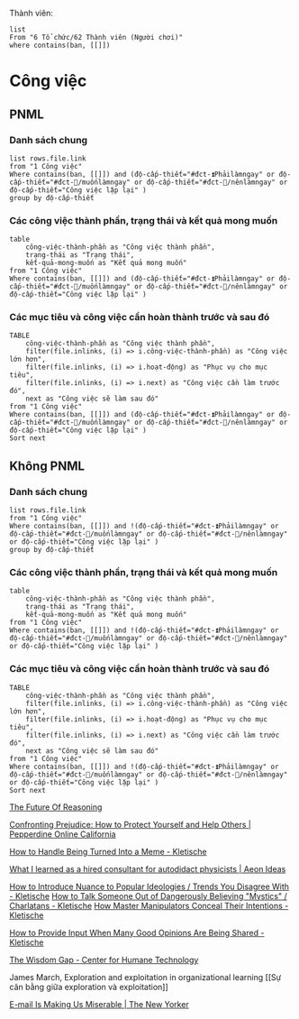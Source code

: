 Thành viên:
```dataview
list
From "6 Tổ chức/62 Thành viên (Người chơi)" 
where contains(ban, [[]])
```

# Công việc
## PNML
### Danh sách chung
```dataview
list rows.file.link 
from "1 Công việc" 
Where contains(ban, [[]]) and (độ-cấp-thiết="#đct-⏫Phảilàmngay" or độ-cấp-thiết="#đct-🔼/muốnlàmngay" or độ-cấp-thiết="#đct-🔼/nênlàmngay" or độ-cấp-thiết="Công việc lặp lại" ) 
group by độ-cấp-thiết 
```
### Các công việc thành phần, trạng thái và kết quả mong muốn
```dataview 
table 
	công-việc-thành-phần as "Công việc thành phần", 
	trạng-thái as "Trạng thái", 
	kết-quả-mong-muốn as "Kết quả mong muốn"
from "1 Công việc" 
Where contains(ban, [[]]) and (độ-cấp-thiết="#đct-⏫Phảilàmngay" or độ-cấp-thiết="#đct-🔼/muốnlàmngay" or độ-cấp-thiết="#đct-🔼/nênlàmngay" or độ-cấp-thiết="Công việc lặp lại" ) 
```
### Các mục tiêu và công việc cần hoàn thành trước và sau đó
```dataview
TABLE
	công-việc-thành-phần as "Công việc thành phần", 
	filter(file.inlinks, (i) => i.công-việc-thành-phần) as "Công việc lớn hơn", 
	filter(file.inlinks, (i) => i.hoạt-động) as "Phục vụ cho mục tiêu", 
	filter(file.inlinks, (i) => i.next) as "Công việc cần làm trước đó",
	next as "Công việc sẽ làm sau đó"
from "1 Công việc"   
Where contains(ban, [[]]) and (độ-cấp-thiết="#đct-⏫Phảilàmngay" or độ-cấp-thiết="#đct-🔼/muốnlàmngay" or độ-cấp-thiết="#đct-🔼/nênlàmngay" or độ-cấp-thiết="Công việc lặp lại" ) 
Sort next
```
## Không PNML
### Danh sách chung
```dataview
list rows.file.link 
from "1 Công việc" 
Where contains(ban, [[]]) and !(độ-cấp-thiết="#đct-⏫Phảilàmngay" or độ-cấp-thiết="#đct-🔼/muốnlàmngay" or độ-cấp-thiết="#đct-🔼/nênlàmngay" or độ-cấp-thiết="Công việc lặp lại" ) 
group by độ-cấp-thiết 
```
### Các công việc thành phần, trạng thái và kết quả mong muốn
```dataview 
table 
	công-việc-thành-phần as "Công việc thành phần", 
	trạng-thái as "Trạng thái", 
	kết-quả-mong-muốn as "Kết quả mong muốn"
from "1 Công việc" 
Where contains(ban, [[]]) and !(độ-cấp-thiết="#đct-⏫Phảilàmngay" or độ-cấp-thiết="#đct-🔼/muốnlàmngay" or độ-cấp-thiết="#đct-🔼/nênlàmngay" or độ-cấp-thiết="Công việc lặp lại" ) 
```
### Các mục tiêu và công việc cần hoàn thành trước và sau đó
```dataview
TABLE
	công-việc-thành-phần as "Công việc thành phần", 
	filter(file.inlinks, (i) => i.công-việc-thành-phần) as "Công việc lớn hơn", 
	filter(file.inlinks, (i) => i.hoạt-động) as "Phục vụ cho mục tiêu", 
	filter(file.inlinks, (i) => i.next) as "Công việc cần làm trước đó",
	next as "Công việc sẽ làm sau đó"
from "1 Công việc"   
Where contains(ban, [[]]) and !(độ-cấp-thiết="#đct-⏫Phảilàmngay" or độ-cấp-thiết="#đct-🔼/muốnlàmngay" or độ-cấp-thiết="#đct-🔼/nênlàmngay" or độ-cấp-thiết="Công việc lặp lại" ) 
Sort next
```

[The Future Of Reasoning](https://youtu.be/_ArVh3Cj9rw "https://youtu.be/_ArVh3Cj9rw")

[Confronting Prejudice: How to Protect Yourself and Help Others | Pepperdine Online California](https://onlinegrad.pepperdine.edu/blog/prejudice-discrimination-coping-skills/ "https://onlinegrad.pepperdine.edu/blog/prejudice-discrimination-coping-skills/")

[How to Handle Being Turned Into a Meme - Kletische](https://kletische.com/handle-being-meme/ "https://kletische.com/handle-being-meme/")

[What I learned as a hired consultant for autodidact physicists | Aeon Ideas](https://aeon.co/ideas/what-i-learned-as-a-hired-consultant-for-autodidact-physicists "https://aeon.co/ideas/what-i-learned-as-a-hired-consultant-for-autodidact-physicists")

[How to Introduce Nuance to Popular Ideologies / Trends You Disagree With - Kletische](https://kletische.com/nuance-popular-ideas-trends/ "https://kletische.com/nuance-popular-ideas-trends/")
[How to Talk Someone Out of Dangerously Believing "Mystics" / Charlatans - Kletische](https://kletische.com/dangerously-believing-mystics-charlatans/ "https://kletische.com/dangerously-believing-mystics-charlatans/")
[How Master Manipulators Conceal Their Intentions - Kletische](https://kletische.com/master-manipulators-conceal-intentions/ "https://kletische.com/master-manipulators-conceal-intentions/")

[How to Provide Input When Many Good Opinions Are Being Shared - Kletische](https://kletische.com/provide-opinion-toward-a-group/ "https://kletische.com/provide-opinion-toward-a-group/")

[The Wisdom Gap - Center for Humane Technology](https://www.humanetech.com/insights/the-wisdom-gap "The Wisdom Gap - Center for Humane Technology")

James March, Exploration and exploitation in organizational learning
[[Sự cân bằng giữa exploration và exploitation]]

[E-mail Is Making Us Miserable | The New Yorker](https://www.newyorker.com/tech/annals-of-technology/e-mail-is-making-us-miserable "E-mail Is Making Us Miserable | The New Yorker")